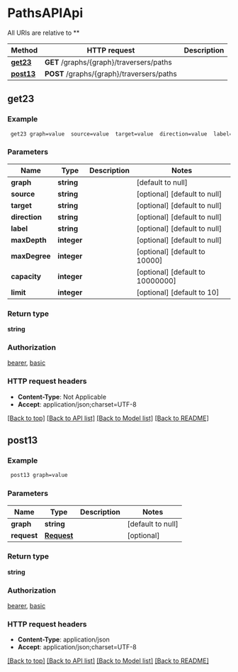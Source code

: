 # PathsAPIApi

All URIs are relative to **

Method | HTTP request | Description
------------- | ------------- | -------------
[**get23**](PathsAPIApi.md#get23) | **GET** /graphs/{graph}/traversers/paths | 
[**post13**](PathsAPIApi.md#post13) | **POST** /graphs/{graph}/traversers/paths | 



## get23



### Example

```bash
 get23 graph=value  source=value  target=value  direction=value  label=value  max_depth=value  max_degree=value  capacity=value  limit=value
```

### Parameters


Name | Type | Description  | Notes
------------- | ------------- | ------------- | -------------
 **graph** | **string** |  | [default to null]
 **source** | **string** |  | [optional] [default to null]
 **target** | **string** |  | [optional] [default to null]
 **direction** | **string** |  | [optional] [default to null]
 **label** | **string** |  | [optional] [default to null]
 **maxDepth** | **integer** |  | [optional] [default to null]
 **maxDegree** | **integer** |  | [optional] [default to 10000]
 **capacity** | **integer** |  | [optional] [default to 10000000]
 **limit** | **integer** |  | [optional] [default to 10]

### Return type

**string**

### Authorization

[bearer](../README.md#bearer), [basic](../README.md#basic)

### HTTP request headers

- **Content-Type**: Not Applicable
- **Accept**: application/json;charset=UTF-8

[[Back to top]](#) [[Back to API list]](../README.md#documentation-for-api-endpoints) [[Back to Model list]](../README.md#documentation-for-models) [[Back to README]](../README.md)


## post13



### Example

```bash
 post13 graph=value
```

### Parameters


Name | Type | Description  | Notes
------------- | ------------- | ------------- | -------------
 **graph** | **string** |  | [default to null]
 **request** | [**Request**](Request.md) |  | [optional]

### Return type

**string**

### Authorization

[bearer](../README.md#bearer), [basic](../README.md#basic)

### HTTP request headers

- **Content-Type**: application/json
- **Accept**: application/json;charset=UTF-8

[[Back to top]](#) [[Back to API list]](../README.md#documentation-for-api-endpoints) [[Back to Model list]](../README.md#documentation-for-models) [[Back to README]](../README.md)

